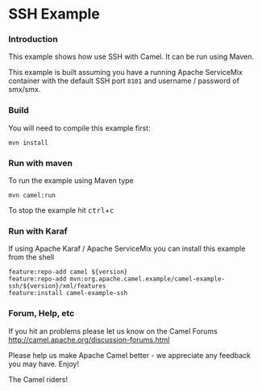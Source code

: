 # SSH Example

### Introduction
This example shows how use SSH with Camel. It can be run using Maven.

This example is built assuming you have a running Apache ServiceMix container with the default SSH port `8101` and
username / password of smx/smx.

### Build
You will need to compile this example first:

	mvn install

### Run with maven
To run the example using Maven type

	mvn camel:run

To stop the example hit <kbd>ctrl</kbd>+<kbd>c</kbd>

### Run with Karaf

If using Apache Karaf / Apache ServiceMix you can install this example
from the shell

	feature:repo-add camel ${version}
	feature:repo-add mvn:org.apache.camel.example/camel-example-ssh/${version}/xml/features
	feature:install camel-example-ssh

### Forum, Help, etc

If you hit an problems please let us know on the Camel Forums
	<http://camel.apache.org/discussion-forums.html>

Please help us make Apache Camel better - we appreciate any feedback you may
have.  Enjoy!



The Camel riders!
